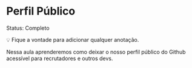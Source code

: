 # Perfil Público

Status: Completo

<aside>
💡 Fique a vontade para adicionar qualquer anotação.

</aside>

Nessa aula aprenderemos como deixar o nosso perfil público do Github acessível para recrutadores e outros devs.
